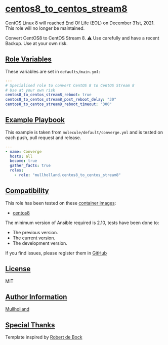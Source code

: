 # [centos8_to_centos_stream8](#centos8_to_centos_stream8)

CentOS Linux 8 will reached End Of Life (EOL) on December 31st, 2021. This role will no longer be maintained.

Convert CentOS8 to CentOS Stream 8.
:warning: Use carefully and have a recent Backup.
Use at your own risk.


## [Role Variables](#role-variables)

These variables are set in `defaults/main.yml`:
```yaml
---
# Specialised role to convert CentOS 8 to CentOS Stream 8
# Use at your own risk
centos8_to_centos_stream8_reboot: true
centos8_to_centos_stream8_post_reboot_delay: "30"
centos8_to_centos_stream8_reboot_timeout: "300"
```


## [Example Playbook](#example-playbook)

This example is taken from `molecule/default/converge.yml` and is tested on each push, pull request and release.
```yaml
---
- name: Converge
  hosts: all
  become: true
  gather_facts: true
  roles:
    - role: "mullholland.centos8_to_centos_stream8"
```





## [Compatibility](#compatibility)

This role has been tested on these [container images](https://hub.docker.com/u/mullholland):

-   [centos8](https://hub.docker.com/r/mullholland/docker-molecule-centos8)

The minimum version of Ansible required is 2.10, tests have been done to:

-   The previous version.
-   The current version.
-   The development version.





If you find issues, please register them in [GitHub](https://github.com/mullholland/ansible-role-centos8_to_centos_stream8/issues)

## [License](#license)

MIT


## [Author Information](#author-information)

[Mullholland](https://github.com/mullholland)

## [Special Thanks](#special-thanks)

Template inspired by [Robert de Bock](https://github.com/robertdebock)
